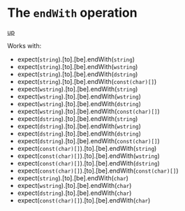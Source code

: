 # The `endWith` operation

[up](../README.md)

Works with:
  - expect(`string`).[to].[be].endWith(`string`)
  - expect(`string`).[to].[be].endWith(`wstring`)
  - expect(`string`).[to].[be].endWith(`dstring`)
  - expect(`string`).[to].[be].endWith(`const(char)[]`)
  - expect(`wstring`).[to].[be].endWith(`string`)
  - expect(`wstring`).[to].[be].endWith(`wstring`)
  - expect(`wstring`).[to].[be].endWith(`dstring`)
  - expect(`wstring`).[to].[be].endWith(`const(char)[]`)
  - expect(`dstring`).[to].[be].endWith(`string`)
  - expect(`dstring`).[to].[be].endWith(`wstring`)
  - expect(`dstring`).[to].[be].endWith(`dstring`)
  - expect(`dstring`).[to].[be].endWith(`const(char)[]`)
  - expect(`const(char)[]`).[to].[be].endWith(`string`)
  - expect(`const(char)[]`).[to].[be].endWith(`wstring`)
  - expect(`const(char)[]`).[to].[be].endWith(`dstring`)
  - expect(`const(char)[]`).[to].[be].endWith(`const(char)[]`)
  - expect(`string`).[to].[be].endWith(`char`)
  - expect(`wstring`).[to].[be].endWith(`char`)
  - expect(`dstring`).[to].[be].endWith(`char`)
  - expect(`const(char)[]`).[to].[be].endWith(`char`)

